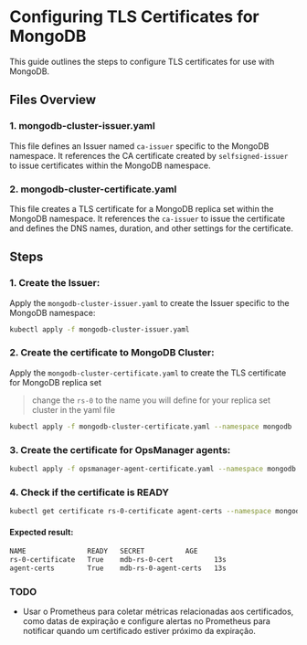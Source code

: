 # Configuring TLS Certificates for MongoDB

This guide outlines the steps to configure TLS certificates for use with MongoDB.

## Files Overview

### 1. mongodb-cluster-issuer.yaml

This file defines an Issuer named `ca-issuer` specific to the MongoDB namespace. It references the CA certificate created by `selfsigned-issuer` to issue certificates within the MongoDB namespace.

### 2. mongodb-cluster-certificate.yaml

This file creates a TLS certificate for a MongoDB replica set within the MongoDB namespace. It references the `ca-issuer` to issue the certificate and defines the DNS names, duration, and other settings for the certificate.

## Steps

### 1. Create the Issuer:
Apply the `mongodb-cluster-issuer.yaml` to create the Issuer specific to the MongoDB namespace:
```sh
kubectl apply -f mongodb-cluster-issuer.yaml
```

### 2. Create the certificate to MongoDB Cluster:
Apply the `mongodb-cluster-certificate.yaml` to create the TLS certificate for MongoDB replica set

> change the `rs-0` to the name you will define for your replica set cluster in the yaml file

```sh
kubectl apply -f mongodb-cluster-certificate.yaml --namespace mongodb
```

### 3. Create the certificate for OpsManager agents:
```sh
kubectl apply -f opsmanager-agent-certificate.yaml --namespace mongodb
```

### 4. Check if the certificate is READY
```sh
kubectl get certificate rs-0-certificate agent-certs --namespace mongodb
```

#### Expected result:
```sh
NAME               READY   SECRET          AGE
rs-0-certificate   True    mdb-rs-0-cert          13s
agent-certs        True    mdb-rs-0-agent-certs   13s
```

### TODO
-  Usar o Prometheus para coletar métricas relacionadas aos certificados, como datas de expiração e configure alertas no Prometheus para notificar quando um certificado estiver próximo da expiração.